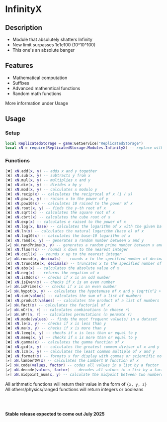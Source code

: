 # InfinityX
## Description
- Module that absolutely shatters Infinity
- New limit surpasses 1e1e100 (10^10^100)
- This one's an absolute banger
  
## Features
- Mathematical computation
- Suffixes
- Advanced mathemtical functions
- Random math functions
<p>More information under Usage</p>

  
## Usage
### Setup

```Lua
local ReplicatedStorage = game:GetService("ReplicatedStorage")
local xN = require(ReplicatedStorage.Modules.InfinityX) -- replace with your path
```
### Functions
```Lua
[❌] xN.add(x, y) -- adds x and y together
[❌] xN.sub(x, y) -- subtracts y from x
[❌] xN.mul(x, y) -- multiplies x and y
[❌] xN.div(x, y) -- divides x by y
[❌] xN.mod(x, y) -- calculates x modulo y
[❌] xN.recip(x) -- calculates the reciprocal of x (1 / x)
[❌] xN.pow(x, y) -- raises x to the power of y
[❌] xN.pow10(x) -- calculates 10 raised to the power of x
[❌] xN.root(x, y) -- finds the y-th root of x
[❌] xN.sqrt(x) -- calculates the square root of x
[❌] xN.cbrt(x) -- calculates the cube root of x
[❌] xN.exp(x) -- calculates e raised to the power of x
[❌] xN.log(x, base) -- calculates the logarithm of x with the given base
[❌] xN.ln(x) -- calculates the natural logarithm (base e) of x
[❌] xN.log10(x) -- calculates the base-10 logarithm of x
[❌] xN.rand(x, y) -- generates a random number between x and y
[✔️] xN.randPrime(x, y) -- generates a random prime number between x and y
[❌] xN.floor(x) -- rounds x down to the nearest integer
[❌] xN.ceil(x) -- rounds x up to the nearest integer
[✔️] xN.round(x, decimals) -- rounds x to the specified number of decimal places
[❌] xN.truncate(x, decimals) -- truncates x to the specified number of decimal places
[❌] xN.abs(x) -- calculates the absolute value of x
[❌] xN.neg(x) -- returns the negation of x
[❌] xN.isOdd(x) -- checks if x is an odd number
[❌] xN.isEven(x) -- checks if x is an even number
[✔️] xN.isPrime(x) -- checks if x is an even number
[✔️] xN.hypot(x, y) -- calculates the hypotenuse of x and y (sqrt(x^2 + y^2))
[❌] xN.sum(values) -- calculates the sum of a list of numbers
[❌] xN.product(values) -- calculates the product of a list of numbers
[✔️] xN.fact(x) -- calculates the factorial of x
[✔️] xN.nCr(n, r) -- calculates combinations (n choose r)
[✔️] xN.nPr(n, r) -- calculates permutations (n permute r)
[❌] xN.mode(values) -- finds the most frequent value(s) in a dataset
[❌] xN.le(x, y) -- checks if x is less than y
[❌] xN.me(x, y) -- checks if x is more than y
[❌] xN.leeq(x, y) -- checks if x is less than or equal to y
[❌] xN.meeq(x, y) -- checks if x is more than or equal to y
[❌] xN.gamma(x) -- calculates the gamma function of x
[❌] xN.gcd(x, y) -- calculates the greatest common divisor of x and y
[❌] xN.lcm(x, y) -- calculates the least common multiple of x and y
[❌] xN.format(x) -- formats x for display with commas or scientific notation
[✔️] xN.lambertW(x) -- calculates the Lambert W function of x
[✔️] xN.code(values, factor) -- codes all values in a list by a factor
[✔️] xN.decode(values, factor) -- decodes all values in a list by a factor
[✔️] xN.midpoint_num(x, y) -- calculate the midpoint between two numbers
```
All arithmetic functions will return their value in the form of `{x, y, z}`
<br>
All others/physics/ranged functions will return integers or booleans

<br>
<br>

**Stable release expected to come out July 2025**
